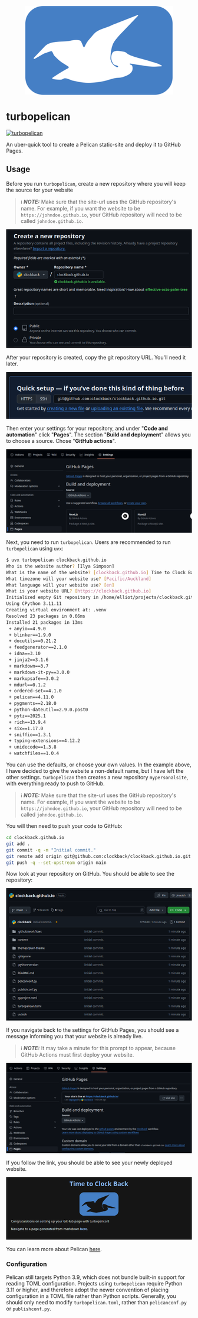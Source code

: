 <div align="center"><img width="400" alt="turbopelican logo" src="https://raw.githubusercontent.com/clockback/turbopelican/refs/heads/main/assets/logo.svg"/></div>

# turbopelican

[![turbopelican](https://img.shields.io/endpoint?url=https://raw.githubusercontent.com/clockback/turbopelican/refs/heads/main/assets/badge/v1.json)](https://github.com/clockback/turbopelican)

An uber-quick tool to create a Pelican static-site and deploy it to GitHub
Pages.

## Usage

Before you run `turbopelican`, create a new repository where you will keep the
source for your website

> ℹ️  **_NOTE:_**  Make sure that the site-url uses the GitHub repository's name.
For example, if you want the website to be `https://johndoe.github.io`, your
GitHub repository will need to be called `johndoe.github.io`.

![Create your repository on GitHub](https://raw.githubusercontent.com/clockback/turbopelican/refs/heads/main/assets/docs/create-repo.png)

After your repository is created, copy the git repository URL. You'll need it
later.

![Obtain your repository URL](https://raw.githubusercontent.com/clockback/turbopelican/refs/heads/main/assets/docs/get-repo-reference.png)

Then enter your settings for your repository, and under "**Code and
automation**" click "**Pages**". The section "**Build and deployment**" allows
you to choose a source. Chose "**GitHub actions**".

![Configure site publication](https://raw.githubusercontent.com/clockback/turbopelican/refs/heads/main/assets/docs/github-actions-settings.png)

Next, you need to run `turbopelican`. Users are recommended to run
`turbopelican` using `uvx`:

```sh
$ uvx turbopelican clockback.github.io
Who is the website author? [Ilya Simpson]
What is the name of the website? [clockback.github.io] Time to Clock Back
What timezone will your website use? [Pacific/Auckland]
What language will your website use? [en]
What is your website URL? [https://clockback.github.io]
Initialized empty Git repository in /home/elliot/projects/clockback.github.io/.git/
Using CPython 3.11.11
Creating virtual environment at: .venv
Resolved 23 packages in 0.66ms
Installed 21 packages in 13ms
 + anyio==4.9.0
 + blinker==1.9.0
 + docutils==0.21.2
 + feedgenerator==2.1.0
 + idna==3.10
 + jinja2==3.1.6
 + markdown==3.7
 + markdown-it-py==3.0.0
 + markupsafe==3.0.2
 + mdurl==0.1.2
 + ordered-set==4.1.0
 + pelican==4.11.0
 + pygments==2.18.0
 + python-dateutil==2.9.0.post0
 + pytz==2025.1
 + rich==13.9.4
 + six==1.17.0
 + sniffio==1.3.1
 + typing-extensions==4.12.2
 + unidecode==1.3.8
 + watchfiles==1.0.4
```

You can use the defaults, or choose your own values. In the example above, I
have decided to give the website a non-default name, but I have left the other
settings. `turbopelican` then creates a new repository `mypersonalsite`, with
everything ready to push to GitHub.

> ℹ️  **_NOTE:_**  Make sure that the site-url uses the GitHub repository's name.
For example, if you want the website to be `https://johndoe.github.io`, your
GitHub repository will need to be called `johndoe.github.io`.

You will then need to push your code to GitHub:

```sh
cd clockback.github.io
git add .
git commit -q -m "Initial commit."
git remote add origin git@github.com:clockback/clockback.github.io.git # Use your own git repo reference
git push -q --set-upstream origin main
```

Now look at your repository on GitHub. You should be able to see the
repository:

![View new repository](https://raw.githubusercontent.com/clockback/turbopelican/refs/heads/main/assets/docs/view-new-repo.png)

If you navigate back to the settings for GitHub Pages, you should see a
message informing you that your website is already live.

> ℹ️  **_NOTE:_** It may take a minute for this prompt to appear, because
GitHub Actions must first deploy your website.

![Site is live](https://raw.githubusercontent.com/clockback/turbopelican/refs/heads/main/assets/docs/site-is-live.png)

If you follow the link, you should be able to see your newly deployed website.

![View website](https://raw.githubusercontent.com/clockback/turbopelican/refs/heads/main/assets/docs/main-page.png)

You can learn more about Pelican [here](https://getpelican.com).

### Configuration

Pelican still targets Python 3.9, which does not bundle built-in support for
reading TOML configuration. Projects using `turbopelican` require Python 3.11
or higher, and therefore adopt the newer convention of placing configuration
in a TOML file rather than Python scripts. Generally, you should only need to
modify `turbopelican.toml`, rather than `pelicanconf.py` or `publishconf.py`.
